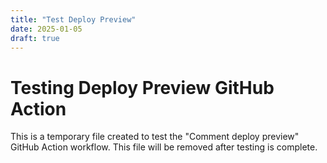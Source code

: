 ```yaml
---
title: "Test Deploy Preview"
date: 2025-01-05
draft: true
---
```


# Testing Deploy Preview GitHub Action

This is a temporary file created to test the "Comment deploy preview" GitHub Action workflow.
This file will be removed after testing is complete.
